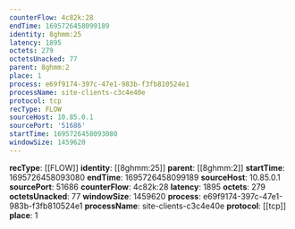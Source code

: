 ```yaml
---
counterFlow: 4c82k:28
endTime: 1695726458099189
identity: 8ghmm:25
latency: 1895
octets: 279
octetsUnacked: 77
parent: 8ghmm:2
place: 1
process: e69f9174-397c-47e1-983b-f3fb810524e1
processName: site-clients-c3c4e40e
protocol: tcp
recType: FLOW
sourceHost: 10.85.0.1
sourcePort: '51686'
startTime: 1695726458093080
windowSize: 1459620
---
```

**recType**: [[FLOW]]
**identity**: [[8ghmm:25]]
**parent**: [[8ghmm:2]]
**startTime**: 1695726458093080
**endTime**: 1695726458099189
**sourceHost**: 10.85.0.1
**sourcePort**: 51686
**counterFlow**: 4c82k:28
**latency**: 1895
**octets**: 279
**octetsUnacked**: 77
**windowSize**: 1459620
**process**: e69f9174-397c-47e1-983b-f3fb810524e1
**processName**: site-clients-c3c4e40e
**protocol**: [[tcp]]
**place**: 1